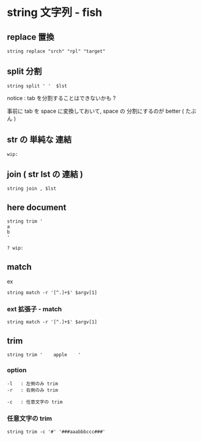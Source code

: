 
# string  文字列  -  fish


## replace  置換

```
string replace "srch" "rpl" "target"
```


## split  分割

```
string split ' '  $lst
```

notice : tab を分割することはできないかも ?

事前に tab を space に変換しておいて, space の 分割にするのが better
( たぶん )


## str の 単純な 連結

```
wip:
```


## join ( str lst の 連結 )

```
string join , $lst
```


## here document

```
string trim '
a
b
'

? wip:
```



## match

ex

```
string match -r '[^.]+$' $argv[1]
```


### ext  拡張子  -  match

```
string match -r '[^.]+$' $argv[1]
```


## trim

```
string trim '    apple    '
```

### option

```
-l   : 左側のみ trim
-r   : 右側のみ trim

-c   : 任意文字の trim
```

### 任意文字の trim

```
string trim -c '#' '###aaabbbccc###'
```


